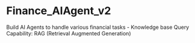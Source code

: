 # Finance_AIAgent_v2
Build AI Agents to handle various financial tasks - Knowledge base Query Capability: RAG (Retrieval Augmented Generation)
